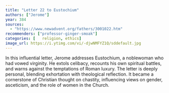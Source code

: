 ```yaml
---
title: "Letter 22 to Eustochium"
authors: ["Jerome"]
year: 384
sources:
  - "https://www.newadvent.org/fathers/3001022.htm"
recommenders: ["professor-ginger-smoak"]
categories: [	religion, ethics]
image_url: https://i.ytimg.com/vi/-djwNMFYZ1Q/sddefault.jpg
---
```


In this influential letter, Jerome addresses Eustochium, a noblewoman who had vowed virginity. He extols celibacy, recounts his own spiritual battles, and warns against the temptations of Roman luxury. The letter is deeply personal, blending exhortation with theological reflection. It became a cornerstone of Christian thought on chastity, influencing views on gender, asceticism, and the role of women in the Church.
